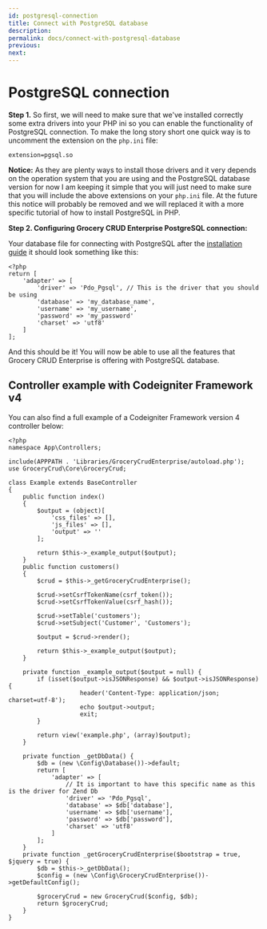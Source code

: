 ```yaml
---
id: postgresql-connection
title: Connect with PostgreSQL database
description: 
permalink: docs/connect-with-postgresql-database
previous: 
next:
---
```


# PostgreSQL connection

<strong>Step 1.</strong> So first, we will need to make sure that we've installed correctly some extra drivers into your PHP ini so you can enable the functionality of PostgreSQL connection. To make the long story short one quick way is to uncomment the extension on the <code>php.ini</code> file:
<pre><code>extension=pgsql.so</code></pre>
<strong>Notice:</strong> As they are plenty ways to install those drivers and it very depends on the operation system that you are using and the PostgreSQL database version for now I am keeping it simple that you will just need to make sure that you will include the above extensions on your <code>php.ini</code> file. At the future this notice will probably be removed and we will replaced it with a more specific tutorial of how to install PostgreSQL in PHP.

<strong>Step 2. Configuring Grocery CRUD Enterprise PostgreSQL connection:</strong>

Your database file for connecting with PostgreSQL after the <a href="https://www.grocerycrud.com/enterprise/enterprise-documentation/installation-guide" target="_blank" rel="noopener noreferrer">installation guide</a> it should look something like this:

<pre><code class="language-php">&lt;?php
return [
    'adapter' => [
        'driver' => 'Pdo_Pgsql', // This is the driver that you should be using
        'database' => 'my_database_name',
        'username' => 'my_username',
        'password' => 'my_password'
        'charset' => 'utf8'
    ]
];</code></pre>

And this should be it! You will now be able to use all the features that Grocery CRUD Enterprise is offering with PostgreSQL database.

## Controller example with Codeigniter Framework v4

You can also find a full example of a Codeigniter Framework version 4 controller below:

<pre><code class="language-php">&lt;?php
namespace App\Controllers;

include(APPPATH . 'Libraries/GroceryCrudEnterprise/autoload.php');
use GroceryCrud\Core\GroceryCrud;

class Example extends BaseController
{
    public function index() 
    {
        $output = (object)[
            'css_files' => [],
            'js_files' => [],
            'output' => ''
        ];

        return $this->_example_output($output);
    }
    public function customers()
    {
        $crud = $this->_getGroceryCrudEnterprise();

        $crud->setCsrfTokenName(csrf_token());
        $crud->setCsrfTokenValue(csrf_hash());

        $crud->setTable('customers');
        $crud->setSubject('Customer', 'Customers');

        $output = $crud->render();

        return $this->_example_output($output);
    }

    private function _example_output($output = null) {
        if (isset($output->isJSONResponse) && $output->isJSONResponse) {
                    header('Content-Type: application/json; charset=utf-8');
                    echo $output->output;
                    exit;
        }

        return view('example.php', (array)$output);
    }

    private function _getDbData() {
        $db = (new \Config\Database())->default;
        return [
            'adapter' => [
                // It is important to have this specific name as this is the driver for Zend Db
                'driver' => 'Pdo_Pgsql',
                'database' => $db['database'],
                'username' => $db['username'],
                'password' => $db['password'],
                'charset' => 'utf8'
            ]
        ];
    }
    private function _getGroceryCrudEnterprise($bootstrap = true, $jquery = true) {
        $db = $this->_getDbData();
        $config = (new \Config\GroceryCrudEnterprise())->getDefaultConfig();

        $groceryCrud = new GroceryCrud($config, $db);
        return $groceryCrud;
    }
}</code></pre>